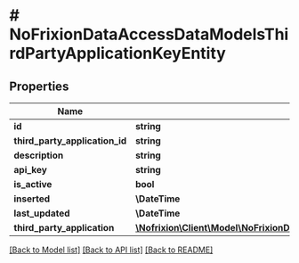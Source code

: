 # # NoFrixionDataAccessDataModelsThirdPartyApplicationKeyEntity

## Properties

Name | Type | Description | Notes
------------ | ------------- | ------------- | -------------
**id** | **string** |  | [optional]
**third_party_application_id** | **string** |  | [optional]
**description** | **string** |  | [optional]
**api_key** | **string** |  | [optional]
**is_active** | **bool** |  | [optional]
**inserted** | **\DateTime** |  | [optional]
**last_updated** | **\DateTime** |  | [optional]
**third_party_application** | [**\Nofrixion\Client\Model\NoFrixionDataAccessDataModelsThirdPartyApplicationEntity**](NoFrixionDataAccessDataModelsThirdPartyApplicationEntity.md) |  | [optional]

[[Back to Model list]](../../README.md#models) [[Back to API list]](../../README.md#endpoints) [[Back to README]](../../README.md)
